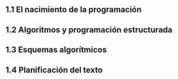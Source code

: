 ## 1.1 El nacimiento de la programación
## 1.2 Algoritmos y programación estructurada
## 1.3 Esquemas algorítmicos
## 1.4 Planificación del texto